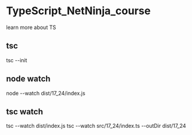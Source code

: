 # TypeScript_NetNinja_course

learn more about TS

## tsc

tsc --init

## node watch

node --watch dist/17_24/index.js

## tsc watch

tsc --watch dist/index.js
tsc --watch src/17_24/index.ts --outDir dist/17_24
